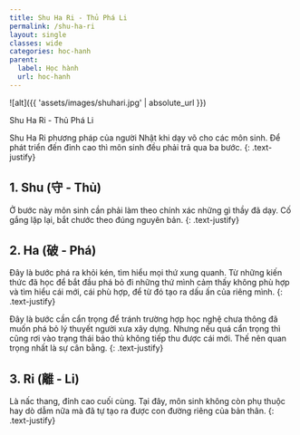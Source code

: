 ```yaml
---
title: Shu Ha Ri - Thủ Phá Li
permalink: /shu-ha-ri
layout: single
classes: wide
categories: hoc-hanh
parent:
  label: Học hành
  url: hoc-hanh
---
```


![alt]({{ 'assets/images/shuhari.jpg' | absolute_url }})
> <cite>
  Shu Ha Ri - Thủ Phá Li
</cite>

Shu Ha Ri phương pháp của người Nhật khi dạy võ cho các môn sinh. Để phát triển đến đỉnh cao thì môn sinh đều phải trả qua ba bước.
{: .text-justify}

## 1. Shu (守 - Thủ)
Ở bước này môn sinh cần phải làm theo chính xác những gì thầy đã dạy. Cố gắng lặp lại, bắt chước theo đúng nguyên bản.
{: .text-justify}

## 2. Ha (破 - Phá)
Đây là bước phá ra khỏi kén, tìm hiểu mọi thứ xung quanh. Từ những kiến thức đã học để bắt đầu phá bỏ đi những thứ mình cảm thấy không phù hợp và tìm hiểu cái mới, cái phù hợp, để từ đó tạo ra dấu ấn của riêng mình.
{: .text-justify}

Đây là bước cần cẩn trọng để tránh trường hợp học nghệ chưa thông đã muốn phá bỏ lý thuyết người xưa xây dựng. Nhưng nếu quá cẩn trọng thì cũng rơi vào trạng thái bảo thủ không tiếp thu được cái mới. Thế nên quan trọng nhất là sự cân bằng.
{: .text-justify}

## 3. Ri (離 - Li)
Là nấc thang, đỉnh cao cuối cùng. Tại đây, môn sinh không còn phụ thuộc hay dò dẫm nữa mà đã tự tạo ra được con đường riêng của bản thân.
{: .text-justify}